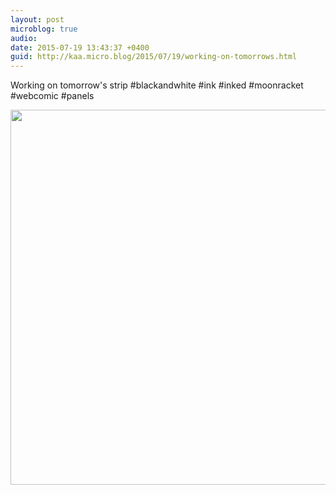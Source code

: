 ```yaml
---
layout: post
microblog: true
audio: 
date: 2015-07-19 13:43:37 +0400
guid: http://kaa.micro.blog/2015/07/19/working-on-tomorrows.html
---
```

Working on tomorrow's strip #blackandwhite #ink #inked #moonracket #webcomic #panels

<img src="https://www.kaa.bz/uploads/2018/be3083b880.jpg" width="600" height="600" />
